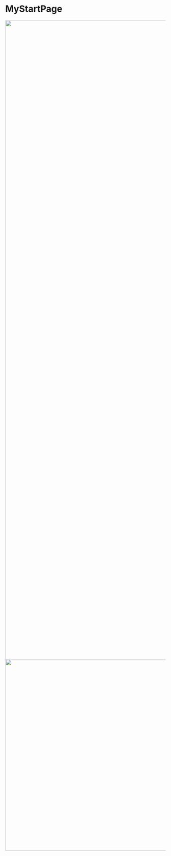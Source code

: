 # MyStartPage
<p align="center">
  <img width="2000" src="https://github.com/Etxau24/MyStartPage/blob/master/img/FullScreenCap.png">
  <img width="600" src="https://github.com/Etxau24/MyStartPage/blob/master/img/SideScreenCap.png">
</p>
